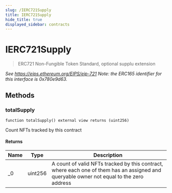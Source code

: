 ```yaml
---
slug: /IERC721Supply
title: IERC721Supply
hide_title: true
displayed_sidebar: contracts
---
```


# IERC721Supply

> ERC721 Non-Fungible Token Standard, optional supplu extension

_See https://eips.ethereum.org/EIPS/eip-721 Note: the ERC165 identifier for this interface is 0x780e9d63._

## Methods

### totalSupply

```solidity
function totalSupply() external view returns (uint256)
```

Count NFTs tracked by this contract

#### Returns

| Name | Type    | Description                                                                                                                              |
| ---- | ------- | ---------------------------------------------------------------------------------------------------------------------------------------- |
| \_0  | uint256 | A count of valid NFTs tracked by this contract, where each one of them has an assigned and queryable owner not equal to the zero address |
